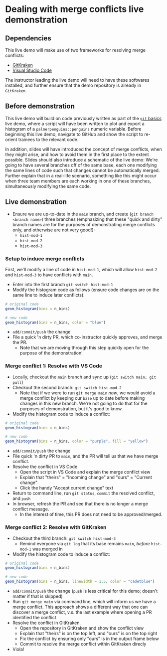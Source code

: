 # Dealing with merge conflicts live demonstration

## Dependencies

This live demo will make use of two frameworks for resolving merge conflicts:
- [GitKraken](https://www.gitkraken.com/)
- [Visual Studio Code](https://code.visualstudio.com/)

The instructor leading the live demo will need to have these softwares installed, and further ensure that the demo repository is already in `GitKraken`.

## Before demonstration

This live demo will build on code previously written as part of the [`git` basics](./git-basics.md) live demo, where a script will have been written to plot and export a histogram of a `palmerpenguins::penguins` numeric variable.
Before beginning this live demo, navigate to GitHub and show the script to re-orient trainees to the relevant code.

In addition, slides will have introduced the concept of merge conflicts, when they might arise, and how to avoid them in the first place to the extent possible.
Slides should also introduce a schematic of the live demo: We're going to have several branches off of the same base, each one modifying the same lines of code such that changes cannot be automatically merged.
Further explain that in a real-life scenario, something like this might occur when three team members are each working in one of these branches, simultaneously modifying the same code.


## Live demonstration


* Ensure we are up-to-date in the `main` branch, and create (`git branch <branch name>`) three branches (emphasizing that these "quick and dirty" branch names are for the purposes of demonstrating merge conflicts only, and otherwise are not very good!):
  * `hist-mod-1`
  * `hist-mod-2`
  * `hist-mod-3`

### Setup to induce merge conflicts

First, we'll modify a line of code in `hist-mod-1`, which will allow `hist-mod-2` and `hist-mod-3` to have conflicts with `main`.

* Enter into the first branch `git switch hist-mod-1`
* Modify the histogram code as follows (ensure code changes are on the same line to induce later conflicts):
```r
# original code
geom_histogram(bins = n_bins)

# new code
geom_histogram(bins = n_bins, color = "blue")
```
* `add/commit/push` the change
* File a quick 'n dirty PR, which co-instructor quickly approves, and merge the PR.
  * Note that we are moving through this step quickly open for the purpose of the demonstration!

### Merge conflict 1: Resolve with VS Code

* Locally, checkout the `main` branch and sync up (`git switch main; git pull`)
* Checkout the second branch: `git switch hist-mod-2`
  * Note that if we were to run `git merge main` _now_, we would avoid a merge conflict by keeping our `base` up to date before making changes in this new branch.
  We're not going to do that for the purposes of demonstration, but it's good to know.
* Modify the histogram code to induce a conflict:
```r
# original code
geom_histogram(bins = n_bins)

# new code
geom_histogram(bins = n_bins, color = "purple", fill = "yellow")
```
* `add/commit/push` the change
* File quick 'n dirty PR to `main`, and the PR will tell us that we have merge conflict.
* Resolve the conflict in VS Code
  * Open the script in VS Code and explain the merge conflict view
  * Explain that "theirs" = "Incoming change" and "ours" = "Current change"
  * Click the handy "Accept current change" text
* Return to command line, run `git status`, `commit` the resolved conflict, and `push`
* In browser, refresh the PR and see that there is no longer a merge conflict message.
  * In the interest of time, this PR does not need to be approved/merged.



### Merge conflict 2: Resolve with GitKraken

* Checkout the third branch: `git switch hist-mod-3`
  * Remind everyone via `git log` that its base remains `main`, _before_ `hist-mod-1` was merged in
* Modify the histogram code to induce a conflict:
```r
# original code
geom_histogram(bins = n_bins)

# new code
geom_histogram(bins = n_bins, linewidth = 1.5, color = "cadetblue")
```
* `add/commit/push` the change (`push` is less critical for this demo; doesn't matter if that is skipped)
* Run `git merge main` via command line, which will inform us we have a merge conflict.
This approach shows a different way that one can discover a merge conflict, v.s. the last example where opening a PR identified the conflict
* Resolve the conflict in GitKraken.
  * Open the repository in GitKraken and show the conflict view
  * Explain that "theirs" is on the top left, and "ours" is on the top right
  * Fix the conflict by ensuring only "ours" is in the output frame below
  * Commit to resolve the merge conflict within GitKraken direcly
* Viola!





